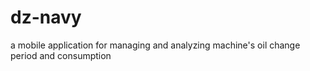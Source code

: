 # dz-navy
a mobile application for managing and analyzing machine's oil change period and consumption
